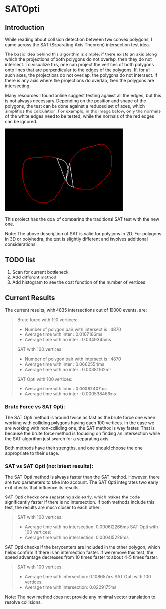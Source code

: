﻿# SATOpti

## Introduction

While reading about collision detection between two convex polygons, I came across the SAT (Separating Axis Theorem) intersection test idea.

The basic idea behind this algorithm is simple: if there exists an axis along which the projections of both polygons do not overlap, then they do not intersect. To visualize this, one can project the vertices of both polygons onto lines that are perpendicular to the edges of the polygons. If, for all such axes, the projections do not overlap, the polygons do not intersect. If there is any axis where the projections do overlap, then the polygons are intersecting.

Many resources I found online suggest testing against all the edges, but this is not always necessary. Depending on the position and shape of the polygons, the test can be done against a reduced set of axes, which simplifies the calculation.
For example, in the image below, only the normals of the white edges need to be tested, while the normals of the red edges can be ignored.

![Screenshot](images/PolIntersection.png)

This project has the goal of comparing the traditional SAT test with the new one.

Note: The above description of SAT is valid for polygons in 2D. For polygons in 3D or polyhedra, the test is slightly different and involves additional considerations


## TODO list
  
1. Scan for current bottleneck
2. Add different method
3. Add histogram to see the cost function of the number of vertices



## Current Results
The current results, with 4835 intersections out of 10000 events, are:

> Brute force with 100 vertices:
> - Number of polygon pair with intersect is : 4870
> - Average time with inter : 0.0107166ms
> - Average time with no inter : 0.0349345ms
>   
> SAT with 100 vertices:
> - Number of polygon pair with intersect is : 4870
> - Average time with inter : 0.0662554ms
> - Average time with no inter : 0.00381162ms
>   
> SAT Opti with 100 vertices:
> - Average time with inter : 0.00582407ms
> - Average time with no inter : 0.000538469ms

### Brute Force vs SAT Opti:
The SAT Opti method is around twice as fast as the brute force one when working with colliding polygons having each 100 vertices. In the case we are working with non-colliding one, the SAT method is way faster. That is because the brute force method is focusing on finding an intersection while the SAT algorithm just search for a separating axis.

Both methods have their strengths, and one should choose the one appropriate to their usage.

### SAT vs SAT Opti (not latest results):
The SAT Opti method is always faster than the SAT method. However, there are two parameters to take into account. The SAT Opti integrates two early exit checks that influence its results.

SAT Opti checks one separating axis early, which makes the code significantly faster if there is no intersection. If both methods include this test, the results are much closer to each other:

> SAT with 100 vertices:
> - Average time with no intersection: 0.000612266ms
> SAT Opti with 100 vertices:
> - Average time with no intersection: 0.000415229ms

SAT Opti checks if the barycenters are included in the other polygon, which helps confirm if there is an intersection faster. If we remove this test, the speed advantage decreases from 10 times faster to about 4-5 times faster:

> SAT with 100 vertices:
> - Average time with intersection: 0.108657ms
> SAT Opti with 100 vertices:
> - Average time with intersection: 0.0229175ms


Note: The new method does not provide any minimal vector translation to resolve collisions.


